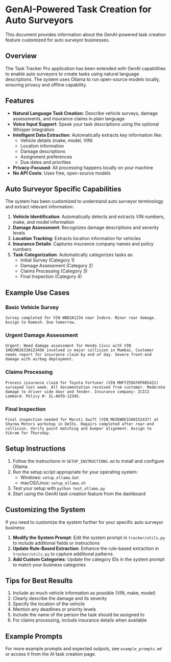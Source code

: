 # GenAI-Powered Task Creation for Auto Surveyors

This document provides information about the GenAI-powered task creation feature customized for auto surveyor businesses.

## Overview

The Task Tracker Pro application has been extended with GenAI capabilities to enable auto surveyors to create tasks using natural language descriptions. The system uses Ollama to run open-source models locally, ensuring privacy and offline capability.

## Features

- **Natural Language Task Creation**: Describe vehicle surveys, damage assessments, and insurance claims in plain language
- **Voice Input Support**: Speak your task descriptions using the optional Whisper integration
- **Intelligent Data Extraction**: Automatically extracts key information like:
  - Vehicle details (make, model, VIN)
  - Location information
  - Damage descriptions
  - Assignment preferences
  - Due dates and priorities
- **Privacy-Focused**: All processing happens locally on your machine
- **No API Costs**: Uses free, open-source models

## Auto Surveyor Specific Capabilities

The system has been customized to understand auto surveyor terminology and extract relevant information:

1. **Vehicle Identification**: Automatically detects and extracts VIN numbers, make, and model information
2. **Damage Assessment**: Recognizes damage descriptions and severity levels
3. **Location Tracking**: Extracts location information for vehicles
4. **Insurance Details**: Captures insurance company names and policy numbers
5. **Task Categorization**: Automatically categorizes tasks as:
   - Initial Survey (Category 1)
   - Damage Assessment (Category 2)
   - Claims Processing (Category 3)
   - Final Inspection (Category 4)

## Example Use Cases

### Basic Vehicle Survey
```
Survey completed for VIN WB02A1234 near Indore. Minor rear damage. Assign to Ramesh. Due tomorrow.
```

### Urgent Damage Assessment
```
Urgent: Need damage assessment for Honda Civic with VIN 1HGCM82633A123456 involved in major collision in Mumbai. Customer needs report for insurance claim by end of day. Severe front-end damage with airbag deployment.
```

### Claims Processing
```
Process insurance claim for Toyota Fortuner (VIN MHFYZ59G7KP085421) surveyed last week. All documentation received from customer. Moderate damage to driver side door and fender. Insurance company: ICICI Lombard. Policy #: IL-AUTO-12345.
```

### Final Inspection
```
Final inspection needed for Maruti Swift (VIN MA3EWDE1S00152437) at Sharma Motors workshop in Delhi. Repairs completed after rear-end collision. Verify paint matching and bumper alignment. Assign to Vikram for Thursday.
```

## Setup Instructions

1. Follow the instructions in `SETUP_INSTRUCTIONS.md` to install and configure Ollama
2. Run the setup script appropriate for your operating system:
   - Windows: `setup_ollama.bat`
   - macOS/Linux: `setup_ollama.sh`
3. Test your setup with `python test_ollama.py`
4. Start using the GenAI task creation feature from the dashboard

## Customizing the System

If you need to customize the system further for your specific auto surveyor business:

1. **Modify the System Prompt**: Edit the system prompt in `tracker/utils.py` to include additional fields or instructions
2. **Update Rule-Based Extraction**: Enhance the rule-based extraction in `tracker/utils.py` to capture additional patterns
3. **Add Custom Categories**: Update the category IDs in the system prompt to match your business categories

## Tips for Best Results

1. Include as much vehicle information as possible (VIN, make, model)
2. Clearly describe the damage and its severity
3. Specify the location of the vehicle
4. Mention any deadlines or priority levels
5. Include the name of the person the task should be assigned to
6. For claims processing, include insurance details when available

## Example Prompts

For more example prompts and expected outputs, see `example_prompts.md` or access it from the AI task creation page.
